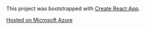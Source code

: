 This project was bootstrapped with [Create React App](https://github.com/facebookincubator/create-react-app).

[Hosted on Microsoft Azure](https://alexanderdavis.azurewebsites.net/)
